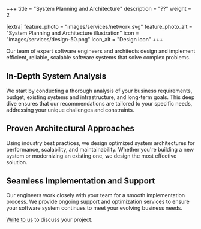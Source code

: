 +++
title = "System Planning and Architecture"
description = "??"
weight = 2

[extra]
feature_photo = "images/services/network.svg"
feature_photo_alt = "System Planning and Architecture illustration"
icon = "images/services/design-50.png"
icon_alt = "Design icon"
+++

Our team of expert software engineers and architects design and implement efficient, reliable, scalable software systems that solve complex problems.

<!-- more -->

## In-Depth System Analysis

We start by conducting a thorough analysis of your business requirements, budget, existing systems and infrastructure, and long-term goals. This deep dive ensures that our recommendations are tailored to your specific needs, addressing your unique challenges and constraints.

## Proven Architectural Approaches

Using industry best practices, we design optimized system architectures for performance, scalability, and maintainability. Whether you're building a new system or modernizing an existing one, we design the most effective solution.

## Seamless Implementation and Support

Our engineers work closely with your team for a smooth implementation process. We provide ongoing support and optimization services to ensure your software system continues to meet your evolving business needs.

[Write to us](https://limeleaf.io/contact/ "Contact us") to discuss your project.